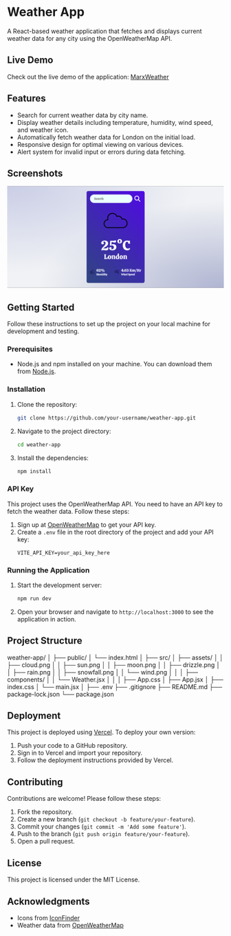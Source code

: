 # Weather App

A React-based weather application that fetches and displays current weather data for any city using the OpenWeatherMap API.

## Live Demo

Check out the live demo of the application: [MarxWeather](https://marxweather.vercel.app/)

## Features

- Search for current weather data by city name.
- Display weather details including temperature, humidity, wind speed, and weather icon.
- Automatically fetch weather data for London on the initial load.
- Responsive design for optimal viewing on various devices.
- Alert system for invalid input or errors during data fetching.

## Screenshots

![Weather App Screenshot](./Screenshot/screenshot.png)

## Getting Started

Follow these instructions to set up the project on your local machine for development and testing.

### Prerequisites

- Node.js and npm installed on your machine. You can download them from [Node.js](https://nodejs.org/).

### Installation

1. Clone the repository:
    ```bash
    git clone https://github.com/your-username/weather-app.git
    ```

2. Navigate to the project directory:
    ```bash
    cd weather-app
    ```

3. Install the dependencies:
    ```bash
    npm install
    ```

### API Key

This project uses the OpenWeatherMap API. You need to have an API key to fetch the weather data. Follow these steps:

1. Sign up at [OpenWeatherMap](https://home.openweathermap.org/users/sign_up) to get your API key.
2. Create a `.env` file in the root directory of the project and add your API key:
    ```env
    VITE_API_KEY=your_api_key_here
    ```

### Running the Application

1. Start the development server:
    ```bash
    npm run dev
    ```

2. Open your browser and navigate to `http://localhost:3000` to see the application in action.

## Project Structure

weather-app/
│
├── public/
│ └── index.html
│
├── src/
│ ├── assets/
│ │ ├── cloud.png
│ │ ├── sun.png
│ │ ├── moon.png
│ │ ├── drizzle.png
│ │ ├── rain.png
│ │ ├── snowfall.png
│ │ └── wind.png
│ │
│ ├── components/
│ │ └── Weather.jsx
│ │
│ ├── App.css
│ ├── App.jsx
│ ├── index.css
│ └── main.jsx
│
├── .env
├── .gitignore
├── README.md
├── package-lock.json
└── package.json


## Deployment

This project is deployed using [Vercel](https://vercel.com/). To deploy your own version:

1. Push your code to a GitHub repository.
2. Sign in to Vercel and import your repository.
3. Follow the deployment instructions provided by Vercel.

## Contributing

Contributions are welcome! Please follow these steps:

1. Fork the repository.
2. Create a new branch (`git checkout -b feature/your-feature`).
3. Commit your changes (`git commit -m 'Add some feature'`).
4. Push to the branch (`git push origin feature/your-feature`).
5. Open a pull request.

## License

This project is licensed under the MIT License.

## Acknowledgments

- Icons from [IconFinder](https://www.iconfinder.com/)
- Weather data from [OpenWeatherMap](https://openweathermap.org/)

